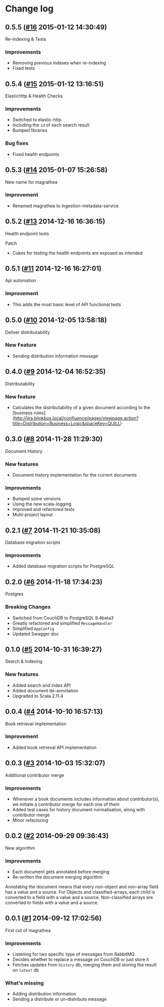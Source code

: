 # Change log

## 0.5.5 ([#16](https://git.mobcastdev.com/Marvin/magrathea/pull/16) 2015-01-12 14:30:49)

Re-indexing & Tests

### Improvements

- Removing previous indexes when re-indexing
- Fixed tests

## 0.5.4 ([#15](https://git.mobcastdev.com/Marvin/magrathea/pull/15) 2015-01-12 13:16:51)

ElasticHttp & Health Checks

### Improvements

- Switched to elastic-http
- Including the `id` of each search result
- Bumped libraries

### Bug fixes

- Fixed health endpoints


## 0.5.3 ([#14](https://git.mobcastdev.com/Marvin/magrathea/pull/14) 2015-01-07 15:26:58)

New name for magrathea

### Improvement

- Renamed magrathea to ingestion-metadata-service

## 0.5.2 ([#13](https://git.mobcastdev.com/Marvin/magrathea/pull/13) 2014-12-16 16:36:15)

Health endpoint tests

Patch

 * Cukes for testing the health endpoints are exposed as intended

## 0.5.1 ([#11](https://git.mobcastdev.com/Marvin/magrathea/pull/11) 2014-12-16 16:27:01)

Api automation

### Improvement

* This adds the most basic level of API functional tests

## 0.5.0 ([#10](https://git.mobcastdev.com/Marvin/magrathea/pull/10) 2014-12-05 13:58:18)

Deliver distributability

### New Feature

- Sending distribution information message

## 0.4.0 ([#9](https://git.mobcastdev.com/Marvin/magrathea/pull/9) 2014-12-04 16:52:35)

Distributability

### New feature

* Calculates the distributability of a given document according to the [business rules].(http://jira.blinkbox.local/confluence/pages/viewpage.action?title=Distribution+Business+Logic&spaceKey=QUILL)

## 0.3.0 ([#8](https://git.mobcastdev.com/Marvin/magrathea/pull/8) 2014-11-28 11:29:30)

Document History

### New features

- Document history implementation for the current documents 

### Improvements

- Bumped some versions
- Using the new scala-logging
- Improved and refactored tests
- Multi-project layout

## 0.2.1 ([#7](https://git.mobcastdev.com/Marvin/magrathea/pull/7) 2014-11-21 10:35:08)

Database migration scripts

### Improvements

* Added database migration scripts for PostgreSQL

## 0.2.0 ([#6](https://git.mobcastdev.com/Marvin/magrathea/pull/6) 2014-11-18 17:34:23)

Postgres

### Breaking Changes

* Switched from CouchDB to PostgreSQL 9.4beta3
* Greatly refactored and simplified `MessageHandler`
* Simplified `AppConfig`
* Updated Swagger doc

## 0.1.0 ([#5](https://git.mobcastdev.com/Marvin/magrathea/pull/5) 2014-10-31 16:39:27)

Search & Indexing

### New features

* Added search and index API
* Added document de-annotation
* Upgraded to Scala 2.11.4

## 0.0.4 ([#4](https://git.mobcastdev.com/Marvin/magrathea/pull/4) 2014-10-10 16:57:13)

Book retrieval implementation

### Improvement

* Added book retrieval API implementation

## 0.0.3 ([#3](https://git.mobcastdev.com/Marvin/magrathea/pull/3) 2014-10-03 15:32:07)

Additional contributor merge

### Improvements

* Whenever a book documents includes information about contributor(s), we initiate a contributor merge for each one of them
* Added test cases for history document normalisation, along with contributor merge
* Minor refactoring

## 0.0.2 ([#2](https://git.mobcastdev.com/Marvin/magrathea/pull/2) 2014-09-29 09:36:43)

New algorithm

### Improvements

* Each document gets annotated before merging
* Re-written the document merging algorithm

Annotating the document means that every non-object and non-array field has a value and a source. For Objects and classified-arrays, each child is converted to a field with a value and a source. Non-classified arrays are converted to fields with a value and a source.

## 0.0.1 ([#1](https://git.mobcastdev.com/Marvin/magrathea/pull/1) 2014-09-12 17:02:56)

First cut of magrathea

### Improvements

* Listening for two specific type of messages from RabbitMQ
* Decides whether to replace a message on CouchDB or just store it
* Fetches updates from `history` db, merging them and storing the result on `latest` db

### What's missing

* Adding distribution information
* Sending a distribute or un-distribute message

